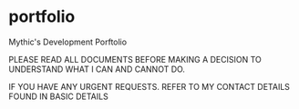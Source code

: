 # portfolio
Mythic's Development Porftolio

PLEASE READ ALL DOCUMENTS BEFORE MAKING A DECISION TO UNDERSTAND WHAT I CAN AND CANNOT DO. 

IF YOU HAVE ANY URGENT REQUESTS. REFER TO MY CONTACT DETAILS FOUND IN BASIC DETAILS
